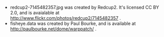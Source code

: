    - redcup2-7145482357.jpg was created by Redcup2.  It's licensed CC BY 2.0, and is avaialable at http://www.flickr.com/photos/redcup2/7145482357 .
   - fisheye.data was created by Paul Bourke, and is available at http://paulbourke.net/dome/warppatch/ .
